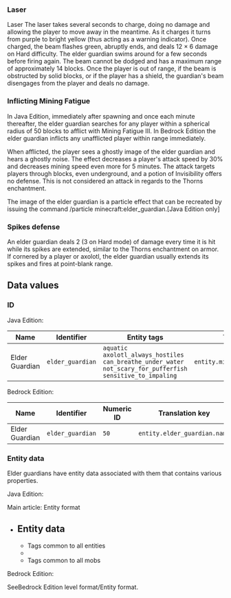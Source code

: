 ### Laser
Laser
The laser takes several seconds to charge, doing no damage and allowing the player to move away in the meantime. As it charges it turns from purple to bright yellow (thus acting as a warning indicator). Once charged, the beam flashes green, abruptly ends, and deals 12 × 6 damage on Hard difficulty. The elder guardian swims around for a few seconds before firing again. The beam cannot be dodged and has a maximum range of approximately 14 blocks. Once the player is out of range, if the beam is obstructed by solid blocks, or if the player has a shield, the guardian's beam disengages from the player and deals no damage.

### Inflicting Mining Fatigue
In Java Edition, immediately after spawning and once each minute thereafter, the elder guardian searches for any player within a spherical radius of 50 blocks to afflict with Mining Fatigue III. In Bedrock Edition the elder guardian inflicts any unafflicted player within range immediately.

When afflicted, the player sees a ghostly image of the elder guardian and hears a ghostly noise. The effect decreases a player's attack speed by 30% and decreases mining speed even more for 5 minutes. The attack targets players through blocks, even underground, and a potion of Invisibility offers no defense. This is not considered an attack in regards to the Thorns enchantment.

The image of the elder guardian is a particle effect that can be recreated by issuing the command /particle minecraft:elder_guardian.‌[Java Edition  only]

### Spikes defense
An elder guardian deals 2 (3 on Hard mode) of damage every time it is hit while its spikes are extended, similar to the Thorns enchantment on armor. If cornered by a player or axolotl, the elder guardian usually extends its spikes and fires at point-blank range.

## Data values
### ID
Java Edition:

| Name           | Identifier       | Entity tags                                                                                                                      | Translation key                   |
|----------------|------------------|----------------------------------------------------------------------------------------------------------------------------------|-----------------------------------|
| Elder Guardian | `elder_guardian` | `aquatic`<br/>`axolotl_always_hostiles`<br/>`can_breathe_under_water`<br/>`not_scary_for_pufferfish`<br/>`sensitive_to_impaling` | `entity.minecraft.elder_guardian` |

Bedrock Edition:

| Name           | Identifier       | Numeric ID | Translation key              |
|----------------|------------------|------------|------------------------------|
| Elder Guardian | `elder_guardian` | `50`       | `entity.elder_guardian.name` |

### Entity data
Elder guardians have entity data associated with them that contains various properties.

Java Edition:

Main article: Entity format
- Entity data
	- 
	- Tags common to all entities
	- 
	- Tags common to all mobs

Bedrock Edition:

SeeBedrock Edition level format/Entity format.

